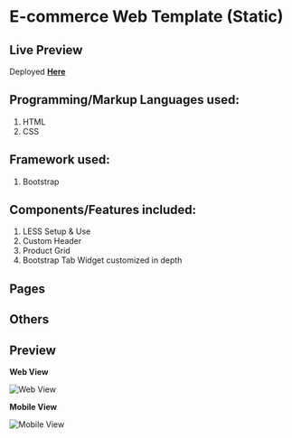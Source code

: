 # E-commerce Web Template (Static)

## Live Preview 
Deployed [**Here**]()

## Programming/Markup Languages used:
1. HTML 
2. CSS

## Framework used:
1. Bootstrap

## Components/Features included:
1. LESS Setup & Use
2. Custom Header
3. Product Grid 
4. Bootstrap Tab Widget customized in depth

## Pages 


## Others


## Preview 
**Web View**

![Web View]()

**Mobile View**

![Mobile View]()